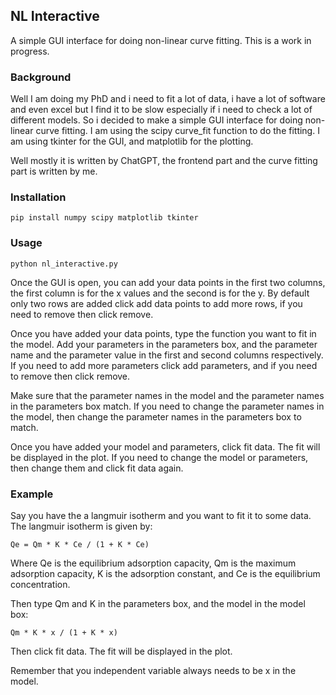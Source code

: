 ## NL Interactive

A simple GUI interface for doing non-linear curve fitting.  This is a work in progress.

### Background

Well I am doing my PhD and i need to fit a lot of data, i have a lot of software and even excel but I find it to be slow especially if i need to check a lot of different models. So i decided to make a simple GUI interface for doing non-linear curve fitting. I am using the scipy curve_fit function to do the fitting. I am using tkinter for the GUI, and matplotlib for the plotting.

Well mostly it is written by ChatGPT, the frontend part and the curve fitting part is written by me.

### Installation

```
pip install numpy scipy matplotlib tkinter
```

### Usage

```
python nl_interactive.py
```

Once the GUI is open, you can add your data points in the first two columns, the first column is for the x values and the second is for the y. By default only two rows are added click add data points to add more rows, if you need to remove then click remove.

Once you have added your data points, type the function you want to fit in the model. Add your parameters in the parameters box, and the parameter name and the parameter value in the first and second columns respectively. If you need to add more parameters click add parameters, and if you need to remove then click remove.

Make sure that the parameter names in the model and the parameter names in the parameters box match. If you need to change the parameter names in the model, then change the parameter names in the parameters box to match.

Once you have added your model and parameters, click fit data. The fit will be displayed in the plot. If you need to change the model or parameters, then change them and click fit data again.

### Example

Say you have the a langmuir isotherm and you want to fit it to some data. The langmuir isotherm is given by:

    Qe = Qm * K * Ce / (1 + K * Ce)

Where Qe is the equilibrium adsorption capacity, Qm is the maximum adsorption capacity, K is the adsorption constant, and Ce is the equilibrium concentration.

Then type Qm and K in the parameters box, and the model in the model box:

    Qm * K * x / (1 + K * x)

Then click fit data. The fit will be displayed in the plot.

Remember that you independent variable always needs to be x in the model.

